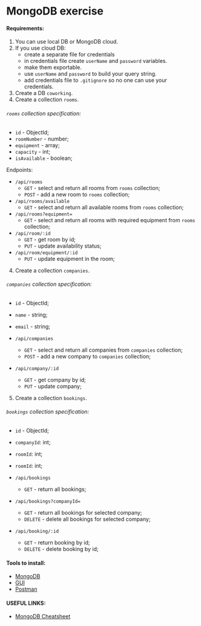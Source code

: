 # MongoDB exercise

#### Requirements:

1. You can use local DB or MongoDB cloud.
2. If you use cloud DB:
   - create a separate file for credentials
   - in credentials file create `userName` and `password` variables.
   - make them exportable.
   - use `userName` and `password` to build your query string.
   - add credentials file to `.gitignore` so no one can use your credentials.
3. Create a DB `coworking`.
4. Create a collection `rooms`.

###### `rooms` collection specification:

- `id` - ObjectId;
- `roomNumber` - number;
- `equipment` - array;
- `capacity` - int;
- `isAvailable` - boolean;

Endpoints:

- `/api/rooms`
  - `GET` - select and return all rooms from `rooms` collection;
  - `POST` - add a new room to `rooms` collection;
- `/api/rooms/available`
  - `GET` - select and return all available rooms from `rooms` collection;
- `/api/rooms?equipment=`
  - `GET` - select and return all rooms with required equipment from `rooms` collection;
- `/api/room/:id`
  - `GET` - get room by id;
  - `PUT` - update availability status;
- `/api/room/equipment/:id`
  - `PUT` - update equipment in the room;

4. Create a collection `companies`.

###### `companies` collection specification:

- `id` - ObjectId;
- `name` - string;
- `email` - string;

- `/api/companies`
  - `GET` - select and return all companies from `companies` collection;
  - `POST` - add a new company to `companies` collection;
- `/api/company/:id`
  - `GET` - get company by id;
  - `PUT` - update company;

5. Create a collection `bookings`.

###### `bookings` collection specification:

- `id` - ObjectId;
- `companyId`: int;
- `roomId`: int;
- `roomId`: int;

- `/api/bookings`
  - `GET` - return all bookings;
- `/api/bookings?companyId=`
  - `GET` - return all bookings for selected company;
  - `DELETE` - delete all bookings for selected company;
- `/api/booking/:id`
  - `GET` - return booking by id;
  - `DELETE` - delete booking by id;

#### Tools to install:

- [MongoDB](https://www.mongodb.com/try/download/community)
- [GUI](https://tableplus.com/)
- [Postman](https://www.postman.com/downloads/)

#### USEFUL LINKS:

- [MongoDB Cheatsheet](https://gist.github.com/bradtraversy/f407d642bdc3b31681bc7e56d95485b6l)
